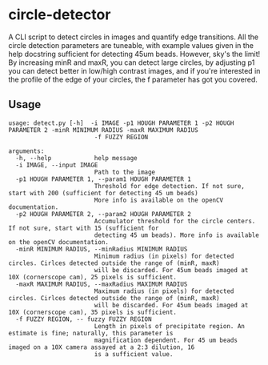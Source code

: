 # circle-detector
A CLI script to detect circles in images and quantify edge transitions. All the circle detection parameters are tuneable,
with example values given in the help docstring sufficient for detecting 45um beads. However, sky's the limit! By 
increasing minR and maxR, you can detect large circles, by adjusting p1 you can detect better in low/high contrast images,
and if you're interested in the profile of the edge of your circles, the f parameter has got you covered.

## Usage
```buildoutcfg
usage: detect.py [-h]  -i IMAGE -p1 HOUGH PARAMETER 1 -p2 HOUGH PARAMETER 2 -minR MINIMUM RADIUS -maxR MAXIMUM RADIUS
                        -f FUZZY REGION

arguments:
  -h, --help            help message
  -i IMAGE, --input IMAGE
                        Path to the image
  -p1 HOUGH PARAMETER 1, --param1 HOUGH PARAMETER 1
                        Threshold for edge detection. If not sure, start with 200 (sufficient for detecting 45 um beads)
                        More info is available on the openCV documentation.
  -p2 HOUGH PARAMETER 2, --param2 HOUGH PARAMETER 2
                        Accumulator threshold for the circle centers. If not sure, start with 15 (sufficient for 
                        detecting 45 um beads). More info is available on the openCV documentation.
  -minR MINIMUM RADIUS, --minRadius MINIMUM RADIUS
                        Minimum radius (in pixels) for detected circles. Cirlces detected outside the range of (minR, maxR)
                        will be discarded. For 45um beads imaged at 10X (cornerscope cam), 25 pixels is sufficient.
  -maxR MAXIMUM RADIUS, --maxRadius MAXIMUM RADIUS
                        Maximum radius (in pixels) for detected circles. Cirlces detected outside the range of (minR, maxR)
                        will be discarded. For 45um beads imaged at 10X (cornerscope cam), 35 pixels is sufficient.
  -f FUZZY REGION, -- fuzzy FUZZY REGION
                        Length in pixels of precipitate region. An estimate is fine; naturally, this parameter is 
                        magnification dependent. For 45 um beads imaged on a 10X camera assayed at a 2:3 dilution, 16 
                        is a sufficient value.
```
